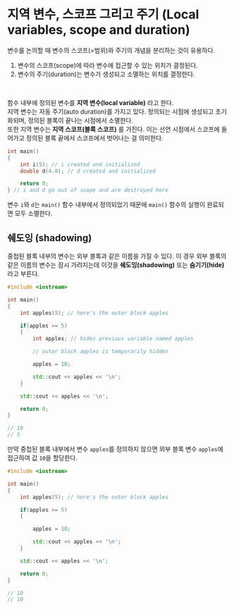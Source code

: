 # 지역 변수, 스코프 그리고 주기 (Local variables, scope and duration)

변수를 논의할 때 변수의 스코프(=범위)와 주기의 개념을 분리하는 것이 유용하다.
 1. 변수의 스코프(scope)에 따라 변수에 접근할 수 있는 위치가 결정된다.
 2. 변수의 주기(duration)는 변수가 생성되고 소멸하는 위치를 결정한다.
 <br>

함수 내부에 정의된 변수를 **지역 변수(local variable)** 라고 한다.<br>
지역 변수는 자동 주기(auto duration)를 가지고 있다. 정의되는 시점에 생성되고 초기화되며, 정의된 블록이 끝나는 시점에서 소멸한다.<br>
또한 지역 변수는 **지역 스코프(블록 스코프)** 를 가진다. 이는 선언 시점에서 스코프에 들어가고 정의된 블록 끝에서 스코프에서 벗어나는 걸 의미한다.

```cpp
int main()
{
    int i(5); // i created and initialized
    double d(4.0); // d created and initialized

    return 0;
} // i and d go out of scope and are destroyed here
```

변수 `i`와 `d`는 `main()` 함수 내부에서 정의되었기 때문에 `main()` 함수의 실행이 완료되면 모두 소멸한다.<br>

## 쉐도잉 (shadowing)

중첩된 블록 내부의 변수는 외부 블록과 같은 이름을 가질 수 있다. 이 경우 외부 블록의 같은 이름의 변수는 잠시 가려지는데 이것을 **쉐도잉(shadowing)** 또는 **숨기기(hide)** 라고 부른다.

```cpp
#include <iostream>

int main()
{
    int apples(5); // here's the outer block apples

    if(apples >= 5)
    {
        int apples; // hides previous variable named apples

        // outer block apples is temporarily hidden

        apples = 10;

        std::cout << apples << '\n';
    }

    std::cout << apples << '\n';

    return 0;
}

// 10
// 5
```

만약 중첩된 블록 내부에서 변수 `apples`를 정의하지 않으면 외부 블록 변수 `apples`에 접근하여 값 `10`을 할당한다.

```cpp
#include <iostream>

int main()
{
    int apples(5); // here's the outer block apples

    if(apples >= 5)
    {

        apples = 10;

        std::cout << apples << '\n';
    }

    std::cout << apples << '\n';

    return 0;
}

// 10
// 10
```